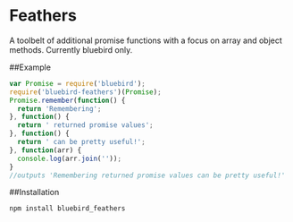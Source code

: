 # Feathers
A toolbelt of additional promise functions with a focus on array and object methods. Currently bluebird only.

##Example
```javascript
var Promise = require('bluebird');
require('bluebird-feathers')(Promise);
Promise.remember(function() {
  return 'Remembering';
}, function() {
  return ' returned promise values';
}, function() {
  return ' can be pretty useful!';
}, function(arr) {
  console.log(arr.join(''));
}
//outputs 'Remembering returned promise values can be pretty useful!'
```
##Installation
```shell
npm install bluebird_feathers
```
